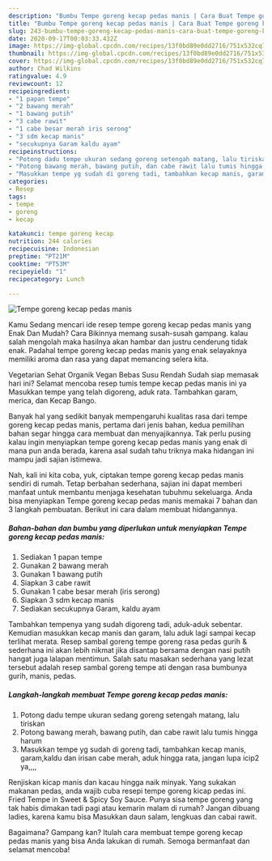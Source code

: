 ```yaml
---
description: "Bumbu Tempe goreng kecap pedas manis | Cara Buat Tempe goreng kecap pedas manis Yang Enak dan Simpel"
title: "Bumbu Tempe goreng kecap pedas manis | Cara Buat Tempe goreng kecap pedas manis Yang Enak dan Simpel"
slug: 243-bumbu-tempe-goreng-kecap-pedas-manis-cara-buat-tempe-goreng-kecap-pedas-manis-yang-enak-dan-simpel
date: 2020-09-17T00:03:33.432Z
image: https://img-global.cpcdn.com/recipes/13f0bd89e0dd2716/751x532cq70/tempe-goreng-kecap-pedas-manis-foto-resep-utama.jpg
thumbnail: https://img-global.cpcdn.com/recipes/13f0bd89e0dd2716/751x532cq70/tempe-goreng-kecap-pedas-manis-foto-resep-utama.jpg
cover: https://img-global.cpcdn.com/recipes/13f0bd89e0dd2716/751x532cq70/tempe-goreng-kecap-pedas-manis-foto-resep-utama.jpg
author: Chad Wilkins
ratingvalue: 4.9
reviewcount: 12
recipeingredient:
- "1 papan tempe"
- "2 bawang merah"
- "1 bawang putih"
- "3 cabe rawit"
- "1 cabe besar merah iris serong"
- "3 sdm kecap manis"
- "secukupnya Garam kaldu ayam"
recipeinstructions:
- "Potong dadu tempe ukuran sedang goreng setengah matang, lalu tiriskan"
- "Potong bawang merah, bawang putih, dan cabe rawit lalu tumis hingga harum"
- "Masukkan tempe yg sudah di goreng tadi, tambahkan kecap manis, garam,kaldu dan irisan cabe merah, aduk hingga rata, jangan lupa icip2 ya,,,,"
categories:
- Resep
tags:
- tempe
- goreng
- kecap

katakunci: tempe goreng kecap 
nutrition: 244 calories
recipecuisine: Indonesian
preptime: "PT21M"
cooktime: "PT53M"
recipeyield: "1"
recipecategory: Lunch

---
```



![Tempe goreng kecap pedas manis](https://img-global.cpcdn.com/recipes/13f0bd89e0dd2716/751x532cq70/tempe-goreng-kecap-pedas-manis-foto-resep-utama.jpg)

Kamu Sedang mencari ide resep tempe goreng kecap pedas manis yang Enak Dan Mudah? Cara Bikinnya memang susah-susah gampang. kalau salah mengolah maka hasilnya akan hambar dan justru cenderung tidak enak. Padahal tempe goreng kecap pedas manis yang enak selayaknya memiliki aroma dan rasa yang dapat memancing selera kita.

Vegetarian Sehat Organik Vegan Bebas Susu Rendah Sudah siap memasak hari ini? Selamat mencoba resep tumis tempe kecap pedas manis ini ya Masukkan tempe yang telah digoreng, aduk rata. Tambahkan garam, merica, dan Kecap Bango.

Banyak hal yang sedikit banyak mempengaruhi kualitas rasa dari tempe goreng kecap pedas manis, pertama dari jenis bahan, kedua pemilihan bahan segar hingga cara membuat dan menyajikannya. Tak perlu pusing kalau ingin menyiapkan tempe goreng kecap pedas manis yang enak di mana pun anda berada, karena asal sudah tahu triknya maka hidangan ini mampu jadi sajian istimewa.


Nah, kali ini kita coba, yuk, ciptakan tempe goreng kecap pedas manis sendiri di rumah. Tetap berbahan sederhana, sajian ini dapat memberi manfaat untuk membantu menjaga kesehatan tubuhmu sekeluarga. Anda bisa menyiapkan Tempe goreng kecap pedas manis memakai 7 bahan dan 3 langkah pembuatan. Berikut ini cara dalam membuat hidangannya.

<!--inarticleads1-->

##### Bahan-bahan dan bumbu yang diperlukan untuk menyiapkan Tempe goreng kecap pedas manis:

1. Sediakan 1 papan tempe
1. Gunakan 2 bawang merah
1. Gunakan 1 bawang putih
1. Siapkan 3 cabe rawit
1. Gunakan 1 cabe besar merah (iris serong)
1. Siapkan 3 sdm kecap manis
1. Sediakan secukupnya Garam, kaldu ayam


Tambahkan tempenya yang sudah digoreng tadi, aduk-aduk sebentar. Kemudian masukkan kecap manis dan garam, lalu aduk lagi sampai kecap terlihat merata. Resep sambal goreng tempe goreng rasa pedas gurih &amp; sederhana ini akan lebih nikmat jika disantap bersama dengan nasi putih hangat juga lalapan mentimun. Salah satu masakan sederhana yang lezat tersebut adalah resep sambal goreng tempe ati dengan rasa bumbunya gurih, manis, pedas. 

<!--inarticleads2-->

##### Langkah-langkah membuat Tempe goreng kecap pedas manis:

1. Potong dadu tempe ukuran sedang goreng setengah matang, lalu tiriskan
1. Potong bawang merah, bawang putih, dan cabe rawit lalu tumis hingga harum
1. Masukkan tempe yg sudah di goreng tadi, tambahkan kecap manis, garam,kaldu dan irisan cabe merah, aduk hingga rata, jangan lupa icip2 ya,,,,


Renjiskan kicap manis dan kacau hingga naik minyak. Yang sukakan makanan pedas, anda wajib cuba resepi tempe goreng kicap pedas ini. Fried Tempe in Sweet &amp; Spicy Soy Sauce. Punya sisa tempe goreng yang tak habis dimakan tadi pagi atau kemarin malam di rumah? Jangan dibuang ladies, karena kamu bisa Masukkan daun salam, lengkuas dan cabai rawit. 

Bagaimana? Gampang kan? Itulah cara membuat tempe goreng kecap pedas manis yang bisa Anda lakukan di rumah. Semoga bermanfaat dan selamat mencoba!
